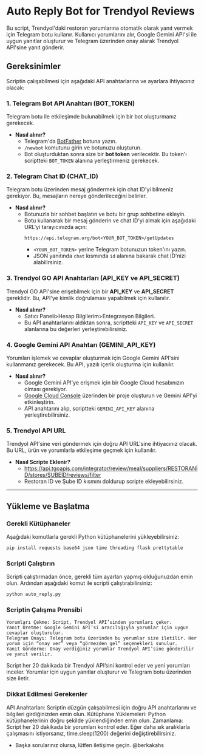 # Auto Reply Bot for Trendyol Reviews

Bu script, Trendyol'daki restoran yorumlarına otomatik olarak yanıt vermek için Telegram botu kullanır. Kullanıcı yorumlarını alır, Google Gemini API'si ile uygun yanıtlar oluşturur ve Telegram üzerinden onay alarak Trendyol API'sine yanıt gönderir.

## Gereksinimler

Scriptin çalışabilmesi için aşağıdaki API anahtarlarına ve ayarlara ihtiyacınız olacak:

### 1. **Telegram Bot API Anahtarı (BOT_TOKEN)**

Telegram botu ile etkileşimde bulunabilmek için bir bot oluşturmanız gerekecek.

- **Nasıl alınır?**
  - Telegram'da [BotFather](https://core.telegram.org/bots#botfather) botuna yazın.
  - `/newbot` komutunu girin ve botunuzu oluşturun.
  - Bot oluşturduktan sonra size bir **bot token** verilecektir. Bu token'ı scriptteki `BOT_TOKEN` alanına yerleştirmeniz gerekecek.

### 2. **Telegram Chat ID (CHAT_ID)**

Telegram botu üzerinden mesaj göndermek için chat ID'yi bilmeniz gerekiyor. Bu, mesajların nereye gönderileceğini belirler.

- **Nasıl alınır?**
  - Botunuzla bir sohbet başlatın ve botu bir grup sohbetine ekleyin.
  - Botu kullanarak bir mesaj gönderin ve chat ID'yi almak için aşağıdaki URL'yi tarayıcınızda açın:
    ```
    https://api.telegram.org/bot<YOUR_BOT_TOKEN>/getUpdates
    ```
    - `<YOUR_BOT_TOKEN>` yerine Telegram botunuzun token'ını yazın.
    - JSON yanıtında `chat` kısmında `id` alanına bakarak chat ID'nizi alabilirsiniz.

### 3. **Trendyol GO API Anahtarları (API_KEY ve API_SECRET)**

Trendyol GO API'sine erişebilmek için bir **API_KEY** ve **API_SECRET** gereklidir. Bu, API'ye kimlik doğrulaması yapabilmek için kullanılır.

- **Nasıl alınır?**
  - Satıcı Paneli>Hesap Bilgilerim>Entegrasyon Bilgileri.
  - Bu API anahtarlarını aldıktan sonra, scriptteki `API_KEY` ve `API_SECRET` alanlarına bu değerleri yerleştirebilirsiniz.

### 4. **Google Gemini API Anahtarı (GEMINI_API_KEY)**

Yorumları işlemek ve cevaplar oluşturmak için Google Gemini API'sini kullanmanız gerekecek. Bu API, yazılı içerik oluşturma için kullanılır.

- **Nasıl alınır?**
  - Google Gemini API'ye erişmek için bir Google Cloud hesabınızın olması gerekiyor.
  - [Google Cloud Console](https://console.cloud.google.com/) üzerinden bir proje oluşturun ve Gemini API'yi etkinleştirin.
  - API anahtarını alıp, scriptteki `GEMINI_API_KEY` alanına yerleştirebilirsiniz.

### 5. **Trendyol API URL**

Trendyol API'sine veri göndermek için doğru API URL'sine ihtiyacınız olacak. Bu URL, ürün ve yorumlarla etkileşime geçmek için kullanılır.

- **Nasıl Scripte Eklenir?**
  - https://api.tgoapis.com/integrator/review/meal/suppliers/RESTORANİD/stores/ŞUBEİD/reviews/filter
  - Restoran ID ve Şube ID kısmını doldurup scripte ekleyebilirsiniz.

---

## Yükleme ve Başlatma

### Gerekli Kütüphaneler

Aşağıdaki komutlarla gerekli Python kütüphanelerini yükleyebilirsiniz:

```bash
pip install requests base64 json time threading flask prettytable
```

### Scripti Çalıştırın
Scripti çalıştırmadan önce, gerekli tüm ayarları yapmış olduğunuzdan emin olun. Ardından aşağıdaki komut ile scripti çalıştırabilirsiniz:

```bash
python auto_reply.py
```

### Scriptin Çalışma Prensibi
	Yorumları Çekme: Script, Trendyol API’sinden yorumları çeker.
	Yanıt Üretme: Google Gemini API’si aracılığıyla yorumlar için uygun cevaplar oluşturulur.
	Telegram Onayı: Telegram botu üzerinden bu yorumlar size iletilir. Her yorum için “onay ver” veya “görmezden gel” seçenekleri sunulur.
	Yanıt Gönderme: Onay verdiğiniz yorumlar Trendyol API’sine gönderilir ve yanıt verilir.

Script her 20 dakikada bir Trendyol API’sini kontrol eder ve yeni yorumları inceler. Yorumlar için uygun yanıtlar oluşturur ve Telegram botu üzerinden size iletir.

### Dikkat Edilmesi Gerekenler
 API Anahtarları: Scriptin düzgün çalışabilmesi için doğru API anahtarlarını ve bilgileri girdiğinizden emin olun.
	Kütüphane Yüklemeleri: Python kütüphanelerinin doğru şekilde yüklendiğinden emin olun.
	Zamanlama: Script her 20 dakikada bir yorumları kontrol eder. Eğer daha sık aralıklarla çalışmasını istiyorsanız, time.sleep(1200) değerini değiştirebilirsiniz.

 - Başka sorularınız olursa, lütfen iletişime geçin. @berkakahs
